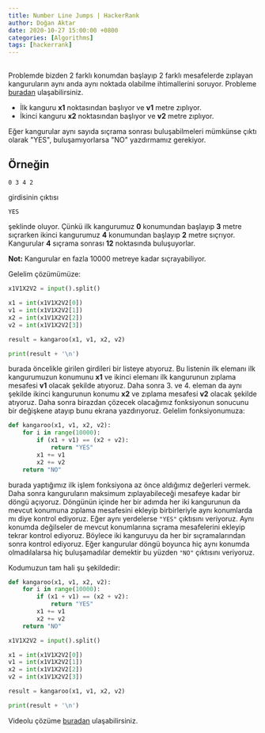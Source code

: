 ```yaml
---
title: Number Line Jumps | HackerRank
author: Doğan Aktar
date: 2020-10-27 15:00:00 +0800
categories: [Algorithms]
tags: [hackerrank]
---
```


## 

Problemde bizden 2 farklı konumdan başlayıp 2 farklı mesafelerde zıplayan kanguruların aynı anda aynı noktada olabilme ihtimallerini soruyor. Probleme [buradan](https://www.hackerrank.com/challenges/kangaroo/problem) ulaşabilirsiniz.

- İlk kanguru **x1** noktasından başlıyor ve **v1** metre zıplıyor.
- İkinci kanguru **x2** noktasından başlıyor ve **v2** metre zıplıyor.

Eğer kangurular aynı sayıda sıçrama sonrası buluşabilmeleri mümkünse çıktı olarak "YES", buluşamıyorlarsa "NO" yazdırmamız gerekiyor.

## Örneğin
`0 3 4 2`

girdisinin çıktısı

`YES`

şeklinde oluyor. Çünkü ilk kangurumuz **0** konumundan başlayıp **3** metre sıçrarken ikinci kangurumuz **4** konumundan başlayıp **2** metre sıçrıyor. Kangurular **4** sıçrama sonrası **12** noktasında buluşuyorlar.

**Not:** Kangurular en fazla 10000 metreye kadar sıçrayabiliyor.

Gelelim çözümümüze:
```python
x1V1X2V2 = input().split()

x1 = int(x1V1X2V2[0])
v1 = int(x1V1X2V2[1])
x2 = int(x1V1X2V2[2])
v2 = int(x1V1X2V2[3])

result = kangaroo(x1, v1, x2, v2)

print(result + '\n')
```
burada öncelikle girilen girdileri bir listeye atıyoruz. Bu listenin ilk elemanı ilk kangurumuzun konumunu **x1** ve ikinci elemanı ilk kangurunun zıplama mesafesi **v1** olacak şekilde atıyoruz. Daha sonra 3. ve 4. eleman da aynı şekilde ikinci kangurunun konumu **x2** ve zıplama mesafesi **v2** olacak şekilde atıyoruz. Daha sonra birazdan çözecek olacağımız fonksiyonun sonucunu bir değişkene atayıp bunu ekrana yazdırıyoruz. Gelelim fonksiyonumuza:

```python
def kangaroo(x1, v1, x2, v2):
    for i in range(10000):
        if (x1 + v1) == (x2 + v2):
            return "YES"
        x1 += v1
        x2 += v2
    return "NO"
```
burada yaptığımız ilk işlem fonksiyona az önce aldığımız değerleri vermek. Daha sonra kanguruların maksimum zıplayabileceği mesafeye kadar bir döngü açıyoruz. Döngünün içinde her bir adımda her iki kangurunun da mevcut konumuna zıplama mesafesini ekleyip birbirleriyle aynı konumlarda mı diye kontrol ediyoruz. Eğer aynı yerdelerse
`"YES"` çıktısını veriyoruz. Aynı konumda değilseler de mevcut konumlarına sıçrama mesafelerini ekleyip tekrar kontrol ediyoruz. Böylece iki kanguruyu da her bir sıçramalarından sonra kontrol ediyoruz. Eğer kangurular döngü boyunca hiç aynı konumda olmadılalarsa hiç buluşamadılar demektir bu yüzden `"NO"` çıktısını veriyoruz.

Kodumuzun tam hali şu şekildedir:

```python
def kangaroo(x1, v1, x2, v2):
    for i in range(10000):
        if (x1 + v1) == (x2 + v2):
            return "YES"
        x1 += v1
        x2 += v2
    return "NO"

x1V1X2V2 = input().split()

x1 = int(x1V1X2V2[0])
v1 = int(x1V1X2V2[1])
x2 = int(x1V1X2V2[2])
v2 = int(x1V1X2V2[3])

result = kangaroo(x1, v1, x2, v2)

print(result + '\n')
```

Videolu çözüme [buradan](https://www.youtube.com/watch?v=CpFqlG7DqMM&t=5s) ulaşabilirsiniz.
